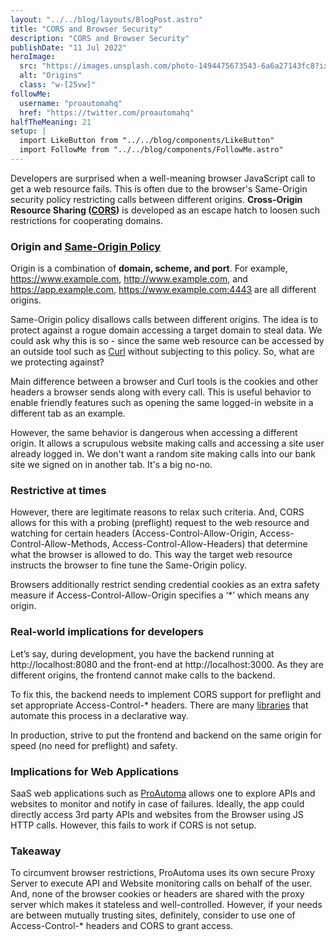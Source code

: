 ```yaml
---
layout: "../../blog/layouts/BlogPost.astro"
title: "CORS and Browser Security"
description: "CORS and Browser Security"
publishDate: "11 Jul 2022"
heroImage:
  src: "https://images.unsplash.com/photo-1494475673543-6a6a27143fc8?ixlib=rb-1.2.1&ixid=MnwxMjA3fDB8MHxwaG90by1wYWdlfHx8fGVufDB8fHx8&auto=format&fit=crop&w=774&q=80"
  alt: "Origins"
  class: "w-[25vw]"
followMe:
  username: "proautomahq"
  href: "https://twitter.com/proautomahq"
halfTheMeaning: 21
setup: |
  import LikeButton from "../../blog/components/LikeButton"
  import FollowMe from "../../blog/components/FollowMe.astro"
---
```


Developers are surprised when a well-meaning browser JavaScript call to get a web resource fails.  This is often due to the browser's Same-Origin security policy restricting calls between different origins. **Cross-Origin Resource Sharing ([CORS](https://en.wikipedia.org/wiki/Cross-origin_resource_sharing))** is developed as an escape hatch to loosen such restrictions for cooperating domains.

### Origin and [Same-Origin Policy](https://developer.mozilla.org/en-US/docs/Web/Security/Same-origin_policy)

Origin is a combination of **domain, scheme, and port**. For example, https://www.example.com, http://www.example.com, and https://app.example.com, https://www.example.com:4443 are all different origins.  

Same-Origin policy disallows calls between different origins. The idea is to protect against a rogue domain accessing a target domain to steal data.  We could ask why this is so - since the same web resource can be accessed by an outside tool such as [Curl](https://curl.se/) without subjecting to this policy.  So, what are we protecting against? 

Main difference between a browser and Curl tools is the cookies and other headers a browser sends along with every call. This is useful behavior to enable friendly features such as opening the same logged-in website in a different tab as an example.  

However, the same behavior is dangerous when accessing a different origin. It allows a scrupulous website making calls and accessing a site user already logged in. We don't want a random site making calls into our bank site we signed on in another tab.  It's a big no-no.

### Restrictive at times

However, there are legitimate reasons to relax such criteria.  And, CORS allows for this with a probing (preflight) request to the web resource and watching for certain headers (Access-Control-Allow-Origin, Access-Control-Allow-Methods, Access-Control-Allow-Headers) that determine what the browser is allowed to do.  This way the target web resource instructs the browser to fine tune the Same-Origin policy.

Browsers additionally restrict sending credential cookies as an extra safety measure if Access-Control-Allow-Origin specifies a ‘*’ which means any origin.  

### Real-world implications for developers

Let’s say, during development, you have the backend running at http://localhost:8080 and the front-end at http://localhost:3000. As they are different origins, the frontend cannot make calls to the backend.

To fix this, the backend needs to implement CORS support for preflight and set appropriate Access-Control-* headers.  There are many [libraries](https://expressjs.com/en/resources/middleware/cors.html) that automate this process in a declarative way.  

In production, strive to put the frontend and backend on the same origin for speed (no need for preflight) and safety.

### Implications for Web Applications

SaaS web applications such as [ProAutoma](https://www.proautoma.com) allows one to explore APIs and websites to monitor and notify in case of failures. Ideally, the app could directly access 3rd party APIs and websites from the Browser using JS HTTP calls.  However, this fails to work if CORS is not setup.

### Takeaway

To circumvent browser restrictions, ProAutoma uses its own secure Proxy Server to execute API and Website monitoring calls on behalf of the user.  And, none of the browser cookies or headers are shared with the proxy server which makes it stateless and well-controlled. However, if your needs are between mutually trusting sites, definitely, consider to use one of Access-Control-* headers and CORS to grant access.
